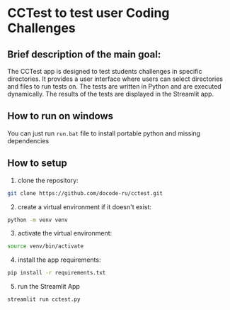 # CCTest to test user Coding Challenges

## Brief description of the main goal:

The CCTest app is designed to test students challenges in specific directories. It provides a user interface where users can select directories and files to run tests on. The tests are written in Python and are executed dynamically. The results of the tests are displayed in the Streamlit app.


## How to run on windows
You can just run `run.bat` file to install portable python and missing dependencies


## How to setup

1. clone the repository:
```bash 
git clone https://github.com/docode-ru/cctest.git
```
2. create a virtual environment if it doesn't exist:
```bash
python -m venv venv
```
3. activate the virtual environment:
```bash
source venv/bin/activate
```

4. install the app requirements:
```bash
pip install -r requirements.txt
```

5. run the Streamlit App
```bash
streamlit run cctest.py
```